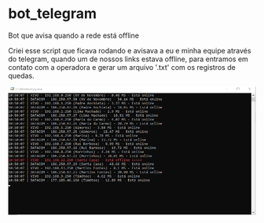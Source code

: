 # bot_telegram
Bot que avisa quando a rede está offline

Criei esse script que ficava rodando e avisava a eu e minha equipe através do telegram, quando um de nossos links estava offline, para entramos em contato com a operadora e gerar um arquivo '.txt' com os registros de quedas.

![Tela Inicial](https://github.com/quelzynh0/bot_telegram/blob/main/prints/tela_inicia.png?raw=true)
